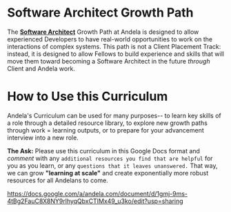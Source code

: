 # Software Architect Growth Path

The [**Software Architect**](https://docs.google.com/a/andela.com/document/d/1gmj-9ms-4tBg2FauC8X8NY9rlhyqQbxCTIMx49_u3ko/edit?usp=sharing) Growth Path at Andela is designed to allow experienced Developers to have real-world opportunities to work on the interactions of complex systems. This path is not a Client Placement Track: instead, it is designed to allow Fellows to build experience and skills that will move them toward becoming a Software Architect in the future _through_ Client and Andela work. 


# How to Use this Curriculum 

Andela's Curriculum can be used for many purposes-- to learn key skills of a role through a detailed resource library, to explore new growth paths through work = learning outputs, or to prepare for your advancement interview into a new role. 


**The Ask:** Please use this curriculum in this Google Docs format and *comment* with any `additional resources you find that are helpful` for you as you learn, or any `questions that it leaves unanswered.` That way, we can grow **"learning at scale"** and create exponentially more robust resources for all Andelans to come.

https://docs.google.com/a/andela.com/document/d/1gmj-9ms-4tBg2FauC8X8NY9rlhyqQbxCTIMx49_u3ko/edit?usp=sharing
